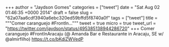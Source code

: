 
+++
author = "Jaydson Gomes"
categories = ["tweet"]
date = "Sat Aug 02 01:46:35 +0000 2014"
draft = false
slug = "62a07aa6cdf3940a6ebc320ed59bffd5f8740a0f"
tags = ["tweet"]
title = """Comer caranguejo #FrontIn..."""
tweet = true
micro = true
tweet_url = "https://twitter.com/jaydson/status/495385138944286720"
+++
Comer caranguejo #FrontInAracaju (@ Amanda Bar e Restaurante in Aracaju, SE w/ @almirfilho) https://t.co/bKdiZWVedP
